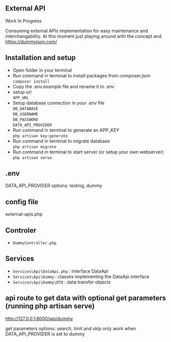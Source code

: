 ## External API 

Work In Progress

Consuming external APIs implementation for easy maintenance and interchangability. At this moment just playing around with the concept and https://dummyjson.com/

## Installation and setup ## 
- Open folder in your terminal
- Run command in terminal to install packages from composer.json\
`composer install`
- Copy the .env.example file and rename it to .env
- setup url\
`APP_URL`
- Setup  database connection in your .env file\
`DB_DATABASE`\
`DB_USERNAME`\
`DB_PASSWORD`\
`DATA_API_PROVIDER`
- Run command in terminal to generate an APP_KEY\
`php artisan key:generate`
- Run command in terminal to migrate database\
`php artisan migrate`
- Run command in terminal to start server (or setup your own webserver)\
`php artisan serve`

## .env ##
DATA_API_PROVIDER
options: testing, dummy

## config file ##
external-apis.php

## Controler ##
- `DummyController.php` 

## Services ## 
- `Services\Api\DataApi.php` : interface DataApi
- `Services\Api\Dummy` : classes implementing the DataApi interface 
- `Services\Api\Dummy\DTO` : data transfer objects

## api route to get data with optional get parameters (running php artisan serve) 
http://127.0.0.1:8000/api/dummy

get parameters options: search, limit and skip only work when DATA_API_PROVIDER is set to dummy

